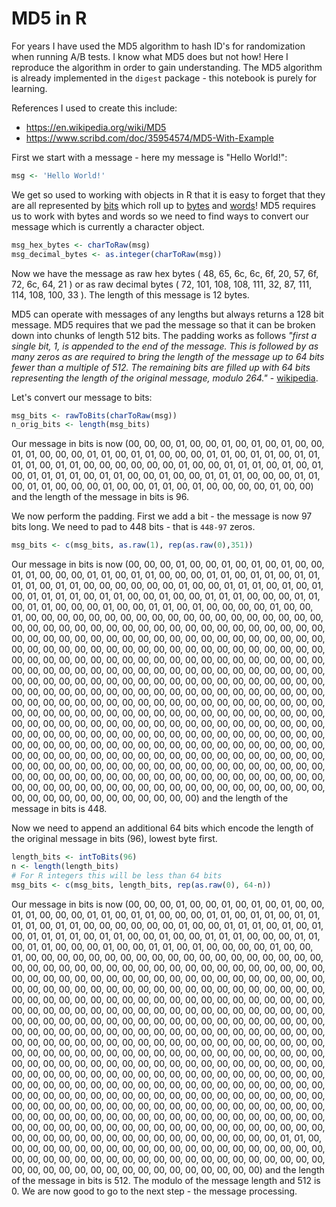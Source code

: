 # MD5 in R

For years I have used the MD5 algorithm to hash ID's for randomization when running A/B tests.  I know what MD5 does but not how!  Here I reproduce the algorithm in order to gain understanding.  The MD5 algorithm is already implemented in the `digest` package - this notebook is purely for learning.  

References I used to create this include:

* https://en.wikipedia.org/wiki/MD5
* https://www.scribd.com/doc/35954574/MD5-With-Example

First we start with a message - here my message is "Hello World!":


```r
msg <- 'Hello World!'
```
We get so used to working with objects in R that it is easy to forget that they are all represented by [bits](https://en.wikipedia.org/wiki/Bit) which roll up to [bytes](https://en.wikipedia.org/wiki/Byte) and [words](https://en.wikipedia.org/wiki/Word_(computer_architecture))!    MD5 requires us to work with bytes and words so we need to find ways to convert our message which is currently a character object. 


```r
msg_hex_bytes <- charToRaw(msg)
msg_decimal_bytes <- as.integer(charToRaw(msg))
```

Now we have the message as raw hex bytes ( 48, 65, 6c, 6c, 6f, 20, 57, 6f, 72, 6c, 64, 21 ) or as raw decimal bytes ( 72, 101, 108, 108, 111, 32, 87, 111, 114, 108, 100, 33 ).  The length of this message is 12 bytes.

MD5 can operate with messages of any lengths but always returns a 128 bit message.  MD5 requires that we pad the message so that it can be broken down into chunks of length 512 bits.  The padding works as follows _"first a single bit, 1, is appended to the end of the message. This is followed by as many zeros as are required to bring the length of the message up to 64 bits fewer than a multiple of 512. The remaining bits are filled up with 64 bits representing the length of the original message, modulo 264."_ - [wikipedia](https://en.wikipedia.org/wiki/MD5).

Let's convert our message to bits:

```r
msg_bits <- rawToBits(charToRaw(msg))
n_orig_bits <- length(msg_bits)
```

Our message in bits is now (00, 00, 00, 01, 00, 00, 01, 00, 01, 00, 01, 00, 00, 01, 01, 00, 00, 00, 01, 01, 00, 01, 01, 00, 00, 00, 01, 01, 00, 01, 01, 00, 01, 01, 01, 01, 00, 01, 01, 00, 00, 00, 00, 00, 00, 01, 00, 00, 01, 01, 01, 00, 01, 00, 01, 00, 01, 01, 01, 01, 00, 01, 01, 00, 00, 01, 00, 00, 01, 01, 01, 00, 00, 00, 01, 01, 00, 01, 01, 00, 00, 00, 01, 00, 00, 01, 01, 00, 01, 00, 00, 00, 00, 01, 00, 00) and the length of the message in bits is 96.

We now perform the padding.  First we add a bit - the message is now 97 bits long.  We need to pad to 448 bits - that is `448-97` zeros.


```r
msg_bits <- c(msg_bits, as.raw(1), rep(as.raw(0),351))
```
Our message in bits is now (00, 00, 00, 01, 00, 00, 01, 00, 01, 00, 01, 00, 00, 01, 01, 00, 00, 00, 01, 01, 00, 01, 01, 00, 00, 00, 01, 01, 00, 01, 01, 00, 01, 01, 01, 01, 00, 01, 01, 00, 00, 00, 00, 00, 00, 01, 00, 00, 01, 01, 01, 00, 01, 00, 01, 00, 01, 01, 01, 01, 00, 01, 01, 00, 00, 01, 00, 00, 01, 01, 01, 00, 00, 00, 01, 01, 00, 01, 01, 00, 00, 00, 01, 00, 00, 01, 01, 00, 01, 00, 00, 00, 00, 01, 00, 00, 01, 00, 00, 00, 00, 00, 00, 00, 00, 00, 00, 00, 00, 00, 00, 00, 00, 00, 00, 00, 00, 00, 00, 00, 00, 00, 00, 00, 00, 00, 00, 00, 00, 00, 00, 00, 00, 00, 00, 00, 00, 00, 00, 00, 00, 00, 00, 00, 00, 00, 00, 00, 00, 00, 00, 00, 00, 00, 00, 00, 00, 00, 00, 00, 00, 00, 00, 00, 00, 00, 00, 00, 00, 00, 00, 00, 00, 00, 00, 00, 00, 00, 00, 00, 00, 00, 00, 00, 00, 00, 00, 00, 00, 00, 00, 00, 00, 00, 00, 00, 00, 00, 00, 00, 00, 00, 00, 00, 00, 00, 00, 00, 00, 00, 00, 00, 00, 00, 00, 00, 00, 00, 00, 00, 00, 00, 00, 00, 00, 00, 00, 00, 00, 00, 00, 00, 00, 00, 00, 00, 00, 00, 00, 00, 00, 00, 00, 00, 00, 00, 00, 00, 00, 00, 00, 00, 00, 00, 00, 00, 00, 00, 00, 00, 00, 00, 00, 00, 00, 00, 00, 00, 00, 00, 00, 00, 00, 00, 00, 00, 00, 00, 00, 00, 00, 00, 00, 00, 00, 00, 00, 00, 00, 00, 00, 00, 00, 00, 00, 00, 00, 00, 00, 00, 00, 00, 00, 00, 00, 00, 00, 00, 00, 00, 00, 00, 00, 00, 00, 00, 00, 00, 00, 00, 00, 00, 00, 00, 00, 00, 00, 00, 00, 00, 00, 00, 00, 00, 00, 00, 00, 00, 00, 00, 00, 00, 00, 00, 00, 00, 00, 00, 00, 00, 00, 00, 00, 00, 00, 00, 00, 00, 00, 00, 00, 00, 00, 00, 00, 00, 00, 00, 00, 00, 00, 00, 00, 00, 00, 00, 00, 00, 00, 00, 00, 00, 00, 00, 00, 00, 00, 00, 00, 00, 00, 00, 00, 00, 00, 00, 00, 00, 00, 00, 00, 00, 00, 00, 00, 00, 00, 00, 00, 00, 00, 00, 00, 00, 00, 00, 00, 00, 00, 00, 00, 00, 00, 00, 00, 00, 00, 00, 00, 00, 00, 00, 00, 00, 00, 00, 00, 00, 00, 00, 00, 00, 00, 00, 00, 00, 00, 00) and the length of the message in bits is 448.

Now we need to append an additional 64 bits which encode the length of the original message in bits (96), lowest byte first.


```r
length_bits <- intToBits(96)
n <- length(length_bits)
# For R integers this will be less than 64 bits
msg_bits <- c(msg_bits, length_bits, rep(as.raw(0), 64-n))
```
Our message in bits is now (00, 00, 00, 01, 00, 00, 01, 00, 01, 00, 01, 00, 00, 01, 01, 00, 00, 00, 01, 01, 00, 01, 01, 00, 00, 00, 01, 01, 00, 01, 01, 00, 01, 01, 01, 01, 00, 01, 01, 00, 00, 00, 00, 00, 00, 01, 00, 00, 01, 01, 01, 00, 01, 00, 01, 00, 01, 01, 01, 01, 00, 01, 01, 00, 00, 01, 00, 00, 01, 01, 01, 00, 00, 00, 01, 01, 00, 01, 01, 00, 00, 00, 01, 00, 00, 01, 01, 00, 01, 00, 00, 00, 00, 01, 00, 00, 01, 00, 00, 00, 00, 00, 00, 00, 00, 00, 00, 00, 00, 00, 00, 00, 00, 00, 00, 00, 00, 00, 00, 00, 00, 00, 00, 00, 00, 00, 00, 00, 00, 00, 00, 00, 00, 00, 00, 00, 00, 00, 00, 00, 00, 00, 00, 00, 00, 00, 00, 00, 00, 00, 00, 00, 00, 00, 00, 00, 00, 00, 00, 00, 00, 00, 00, 00, 00, 00, 00, 00, 00, 00, 00, 00, 00, 00, 00, 00, 00, 00, 00, 00, 00, 00, 00, 00, 00, 00, 00, 00, 00, 00, 00, 00, 00, 00, 00, 00, 00, 00, 00, 00, 00, 00, 00, 00, 00, 00, 00, 00, 00, 00, 00, 00, 00, 00, 00, 00, 00, 00, 00, 00, 00, 00, 00, 00, 00, 00, 00, 00, 00, 00, 00, 00, 00, 00, 00, 00, 00, 00, 00, 00, 00, 00, 00, 00, 00, 00, 00, 00, 00, 00, 00, 00, 00, 00, 00, 00, 00, 00, 00, 00, 00, 00, 00, 00, 00, 00, 00, 00, 00, 00, 00, 00, 00, 00, 00, 00, 00, 00, 00, 00, 00, 00, 00, 00, 00, 00, 00, 00, 00, 00, 00, 00, 00, 00, 00, 00, 00, 00, 00, 00, 00, 00, 00, 00, 00, 00, 00, 00, 00, 00, 00, 00, 00, 00, 00, 00, 00, 00, 00, 00, 00, 00, 00, 00, 00, 00, 00, 00, 00, 00, 00, 00, 00, 00, 00, 00, 00, 00, 00, 00, 00, 00, 00, 00, 00, 00, 00, 00, 00, 00, 00, 00, 00, 00, 00, 00, 00, 00, 00, 00, 00, 00, 00, 00, 00, 00, 00, 00, 00, 00, 00, 00, 00, 00, 00, 00, 00, 00, 00, 00, 00, 00, 00, 00, 00, 00, 00, 00, 00, 00, 00, 00, 00, 00, 00, 00, 00, 00, 00, 00, 00, 00, 00, 00, 00, 00, 00, 00, 00, 00, 00, 00, 00, 00, 00, 00, 00, 00, 00, 00, 00, 00, 00, 00, 00, 00, 00, 00, 00, 00, 00, 00, 00, 00, 00, 00, 00, 00, 00, 00, 00, 00, 00, 00, 00, 00, 00, 00, 00, 00, 00, 00, 00, 01, 01, 00, 00, 00, 00, 00, 00, 00, 00, 00, 00, 00, 00, 00, 00, 00, 00, 00, 00, 00, 00, 00, 00, 00, 00, 00, 00, 00, 00, 00, 00, 00, 00, 00, 00, 00, 00, 00, 00, 00, 00, 00, 00, 00, 00, 00, 00, 00, 00, 00, 00, 00, 00, 00, 00, 00, 00, 00) and the length of the message in bits is 512. The modulo of the message length and 512 is 0.  We are now good to go to the next step - the message processing.

